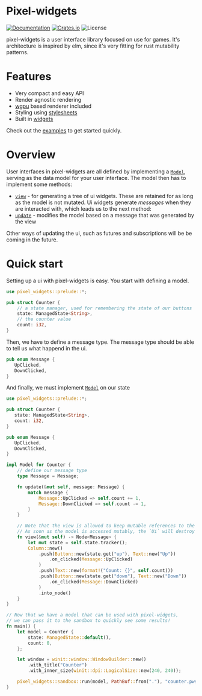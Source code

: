 # Pixel-widgets
[![Documentation](https://docs.rs/pixel-widgets/badge.svg)](https://docs.rs/pixel-widgets)
[![Crates.io](https://img.shields.io/crates/v/pixel-widgets.svg)](https://crates.io/crates/pixel-widgets)
![License](https://img.shields.io/crates/l/pixel-widgets.svg)

pixel-widgets is a user interface library focused on use for games. It's architecture is inspired by elm, 
since it's very fitting for rust mutability patterns.

# Features
- Very compact and easy API
- Render agnostic rendering
- [wgpu](https://github.com/gfx-rs/wgpu-rs) based renderer included
- Styling using [stylesheets](stylesheet/index.html)
- Built in [widgets](widget/index.html)

Check out the [examples](https://github.com/Kurble/pixel-widgets/tree/master/examples) to get started quickly.

# Overview
User interfaces in pixel-widgets are all defined by implementing a [`Model`](trait.Model.html), serving as the data model
for your user interface. The model then has to implement some methods:
- [`view`](trait.Model.html#tymethod.view) - for generating a tree of ui widgets. These are retained for as long as
the model is not mutated. Ui widgets generate _messages_ when they are interacted with, which leads us to the next
method:
- [`update`](trait.Model.html#tymethod.update) - modifies the model based on a message that was generated
by the view

Other ways of updating the ui, such as futures and subscriptions will be be coming in the future.

# Quick start
Setting up a ui with pixel-widgets is easy. You start with defining a model.
```rust
use pixel_widgets::prelude::*;

pub struct Counter {
    // a state manager, used for remembering the state of our buttons
    state: ManagedState<String>,
    // the counter value
    count: i32,
}
```

Then, we have to define a message type. The message type should be able to tell us what happend in the ui.
```rust
pub enum Message {
   UpClicked,
   DownClicked,
}
```

And finally, we must implement [`Model`](trait.Model.html) on our state
```rust
use pixel_widgets::prelude::*;

pub struct Counter {
   state: ManagedState<String>,
   count: i32,
}

pub enum Message {
   UpClicked,
   DownClicked,
}

impl Model for Counter {
    // define our message type
    type Message = Message;

    fn update(&mut self, message: Message) {
        match message {
            Message::UpClicked => self.count += 1,
            Message::DownClicked => self.count -= 1,
        }
    }

    // Note that the view is allowed to keep mutable references to the model.
    // As soon as the model is accessed mutably, the `Ui` will destroy the existing view.
    fn view(&mut self) -> Node<Message> {
        let mut state = self.state.tracker();
        Column::new()
            .push(Button::new(state.get("up"), Text::new("Up"))
                .on_clicked(Message::UpClicked)
            )
            .push(Text::new(format!("Count: {}", self.count)))
            .push(Button::new(state.get("down"), Text::new("Down"))
                .on_clicked(Message::DownClicked)
            )
            .into_node()
    }
}

// Now that we have a model that can be used with pixel-widgets,
// we can pass it to the sandbox to quickly see some results!
fn main() {
    let model = Counter {
        state: ManagedState::default(),
        count: 0,
    };

    let window = winit::window::WindowBuilder::new()
        .with_title("Counter")
        .with_inner_size(winit::dpi::LogicalSize::new(240, 240));

    pixel_widgets::sandbox::run(model, PathBuf::from("."), "counter.pwss", window);
}
```
